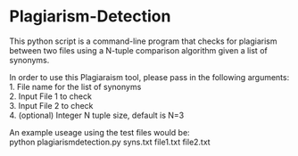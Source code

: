 # Plagiarism-Detection
This python script is a command-line program that checks for plagiarism between two files using a N-tuple comparison algorithm given a list of synonyms.

In order to use this Plagiaraism tool, please pass in the following arguments: <br />
    1. File name for the list of synonyms <br />
    2. Input File 1 to check <br />
    3. Input File 2 to check <br />
    4. (optional) Integer N tuple size, default is N=3

An example useage using the test files would be: <br />
python plagiarismdetection.py syns.txt file1.txt file2.txt

